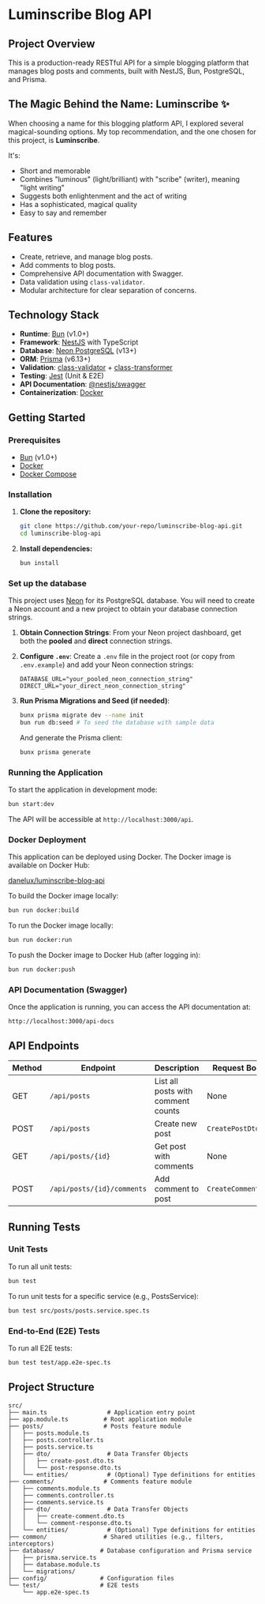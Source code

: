 # Luminscribe Blog API

## Project Overview

This is a production-ready RESTful API for a simple blogging platform that
manages blog posts and comments, built with NestJS, Bun, PostgreSQL, and Prisma.

## The Magic Behind the Name: Luminscribe ✨

When choosing a name for this blogging platform API, I explored several
magical-sounding options. My top recommendation, and the one chosen for this
project, is **Luminscribe**.

It's:

- Short and memorable
- Combines "luminous" (light/brilliant) with "scribe" (writer), meaning "light
  writing"
- Suggests both enlightenment and the act of writing
- Has a sophisticated, magical quality
- Easy to say and remember

## Features

- Create, retrieve, and manage blog posts.
- Add comments to blog posts.
- Comprehensive API documentation with Swagger.
- Data validation using `class-validator`.
- Modular architecture for clear separation of concerns.

## Technology Stack

- **Runtime**: [Bun](https://bun.sh/) (v1.0+)
- **Framework**: [NestJS](https://nestjs.com/) with TypeScript
- **Database**: [Neon PostgreSQL](https://neon.tech/) (v13+)
- **ORM**: [Prisma](https://www.prisma.io/) (v6.13+)
- **Validation**:
  [class-validator](https://github.com/typestack/class-validator) +
  [class-transformer](https://github.com/typestack/class-transformer)
- **Testing**: [Jest](https://jestjs.io/) (Unit & E2E)
- **API Documentation**:
  [@nestjs/swagger](https://docs.nestjs.com/openapi/introduction)
- **Containerization**: [Docker](https://www.docker.com/)

## Getting Started

### Prerequisites

- [Bun](https://bun.sh/docs/installation) (v1.0+)
- [Docker](https://docs.docker.com/get-docker/)
- [Docker Compose](https://docs.docker.com/compose/install/)

### Installation

1. **Clone the repository:**

   ```bash
   git clone https://github.com/your-repo/luminscribe-blog-api.git
   cd luminscribe-blog-api
   ```

2. **Install dependencies:**

   ```bash
   bun install
   ```

### Set up the database

This project uses [Neon](https://neon.tech/) for its PostgreSQL database. You
will need to create a Neon account and a new project to obtain your database
connection strings.

1. **Obtain Connection Strings**: From your Neon project dashboard, get both the
   **pooled** and **direct** connection strings.

2. **Configure `.env`**: Create a `.env` file in the project root (or copy from
   `.env.example`) and add your Neon connection strings:

   ```
   DATABASE_URL="your_pooled_neon_connection_string"
   DIRECT_URL="your_direct_neon_connection_string"
   ```

3. **Run Prisma Migrations and Seed (if needed)**:

   ```bash
   bunx prisma migrate dev --name init
   bun run db:seed # To seed the database with sample data
   ```

   And generate the Prisma client:

   ```bash
   bunx prisma generate
   ```

### Running the Application

To start the application in development mode:

```bash
bun start:dev
```

The API will be accessible at `http://localhost:3000/api`.

### Docker Deployment

This application can be deployed using Docker. The Docker image is available on
Docker Hub:

[danelux/luminscribe-blog-api](https://hub.docker.com/r/danelux/luminscribe-blog-api)

To build the Docker image locally:

```bash
bun run docker:build
```

To run the Docker image locally:

```bash
bun run docker:run
```

To push the Docker image to Docker Hub (after logging in):

```bash
bun run docker:push
```

### API Documentation (Swagger)

Once the application is running, you can access the API documentation at:

`http://localhost:3000/api-docs`

## API Endpoints

| Method | Endpoint                   | Description                        | Request Body       | Response           |
| ------ | -------------------------- | ---------------------------------- | ------------------ | ------------------ |
| GET    | `/api/posts`               | List all posts with comment counts | None               | `PostSummary[]`    |
| POST   | `/api/posts`               | Create new post                    | `CreatePostDto`    | `BlogPost`         |
| GET    | `/api/posts/{id}`          | Get post with comments             | None               | `PostWithComments` |
| POST   | `/api/posts/{id}/comments` | Add comment to post                | `CreateCommentDto` | `Comment`          |

## Running Tests

### Unit Tests

To run all unit tests:

```bash
bun test
```

To run unit tests for a specific service (e.g., PostsService):

```bash
bun test src/posts/posts.service.spec.ts
```

### End-to-End (E2E) Tests

To run all E2E tests:

```bash
bun test test/app.e2e-spec.ts
```

## Project Structure

```
src/
├── main.ts                 # Application entry point
├── app.module.ts          # Root application module
├── posts/                 # Posts feature module
│   ├── posts.module.ts
│   ├── posts.controller.ts
│   ├── posts.service.ts
│   ├── dto/                # Data Transfer Objects
│   │   ├── create-post.dto.ts
│   │   └── post-response.dto.ts
│   └── entities/           # (Optional) Type definitions for entities
├── comments/              # Comments feature module
│   ├── comments.module.ts
│   ├── comments.controller.ts
│   ├── comments.service.ts
│   ├── dto/                # Data Transfer Objects
│   │   ├── create-comment.dto.ts
│   │   └── comment-response.dto.ts
│   └── entities/           # (Optional) Type definitions for entities
├── common/                # Shared utilities (e.g., filters, interceptors)
├── database/             # Database configuration and Prisma service
│   ├── prisma.service.ts
│   ├── database.module.ts
│   └── migrations/
├── config/               # Configuration files
└── test/                 # E2E tests
    └── app.e2e-spec.ts
```
